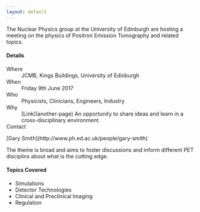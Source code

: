 ```yaml
---
layout: default
---
```


The Nuclear Physics group at the University of Edinburgh are hosting a meeting on the physics of Positron Emission Tomography and related topics.

#### [](#header-4) Details

<dl>
<dt>Where</dt>
<dd>JCMB, Kings Buildings, University of Edinburgh</dd>
<dt>When</dt>
<dd>Friday 9th June 2017</dd>
<dt>Who</dt>
<dd>Physicists, Clinicians, Engineers, Industry</dd>
<dt>Why</dt>
<dd>[Link](another-page) An opportunity to share ideas and learn in a cross-disciplinary environment.</dd>
<dt>Contact</dt>
</dl>
[Gary Smith](http://www.ph.ed.ac.uk/people/gary-smith)

The theme is broad and aims to foster discussions and inform different PET disciplins about what is the cutting edge.

#### [](#header-4) Topics Covered

*   Simulations
*   Detector Technologies
*   Clinical and Preclinical Imaging
*   Regulation


